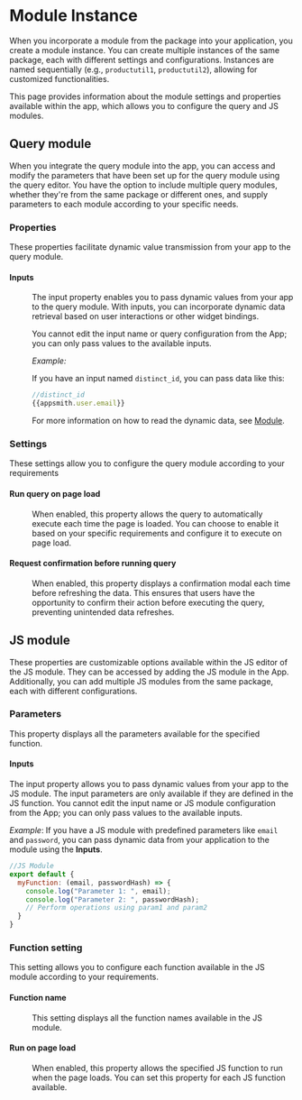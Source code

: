 # Module Instance



When you incorporate a module from the package into your application, you create a module instance. You can create multiple instances of the same package, each with different settings and configurations. Instances are named sequentially (e.g., `productutil1`, `productutil2`), allowing for customized functionalities.

This page provides information about the module settings and properties available within the app, which allows you to configure the query and JS modules.


<ZoomImage
  src="/img/modules-diagram.png" 
  alt=""
  caption=""
/>



## Query module

When you integrate the query module into the app, you can access and modify the parameters that have been set up for the query module using the query editor. You have the option to include multiple query modules, whether they're from the same package or different ones, and supply parameters to each module according to your specific needs.



### Properties 

These properties facilitate dynamic value transmission from your app to the query module. 

#### Inputs


<dd>

The input property enables you to pass dynamic values from your app to the query module. With inputs, you can incorporate dynamic data retrieval based on user interactions or other widget bindings. 

You cannot edit the input name or query configuration from the App; you can only pass values to the available inputs. 

<ZoomImage
  src="/img/query-module-instance.png" 
  alt="Inputs image"
  caption=""
/>


*Example:*

If you have an input named `distinct_id`, you can pass data like this:

```js
//distinct_id
{{appsmith.user.email}}
```

For more information on how to read the dynamic data, see [Module](/packages/reference/package).

</dd>



### Settings 

These settings allow you to configure the query module according to your requirements

#### Run query on page load

<dd>

When enabled, this property allows the query to automatically execute each time the page is loaded. You can choose to enable it based on your specific requirements and configure it to execute on page load.


</dd>


#### Request confirmation before running query


<dd>

When enabled, this property displays a confirmation modal each time before refreshing the data. This ensures that users have the opportunity to confirm their action before executing the query, preventing unintended data refreshes.

</dd>


## JS module

These properties are customizable options available within the JS editor of the JS module. They can be accessed by adding the JS module in the App. Additionally, you can add multiple JS modules from the same package, each with different configurations.


### Parameters 

This property displays all the parameters available for the specified function.


#### Inputs


The input property allows you to pass dynamic values from your app to the JS module. The input parameters are only available if they are defined in the JS function. You cannot edit the input name or JS module configuration from the App; you can only pass values to the available inputs. 

  
*Example*: If you have a JS module with predefined parameters like `email` and `password`, you can pass dynamic data from your application to the module using the **Inputs**.

```js
//JS Module
export default {
  myFunction: (email, passwordHash) => {
    console.log("Parameter 1: ", email);
    console.log("Parameter 2: ", passwordHash);
    // Perform operations using param1 and param2
  }
}
```
 <ZoomImage src="/img/inputs-js-module.png" alt="" caption="JS Module Instance" />



### Function setting

This setting allows you to configure each function available in the JS module according to your requirements.


#### Function name

<dd>

This setting displays all the function names available in the JS module. 



</dd>

#### Run on page load

<dd>

When enabled, this property allows the specified JS function to run when the page loads. You can set this property for each JS function available.


</dd>
